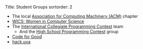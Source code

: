 Title: Student Groups
sortorder: 2

- The local [Association for Computing Machinery (ACM)](http://acm.cs.virginia.edu) chapter
- [WICS: Women in Computer Science](http://wics.cs.virginia.edu/)
- The [International Collegiate Programming Contest](https://www.cs.virginia.edu/~asb/icpc/) team
    - And the [High School Programming Contest](http://acm.cs.virginia.edu/hspc.php) group
- [Code for Good](http://codeforgooduva.weebly.com/)
- [hack.uva](http://hackuva.io)
